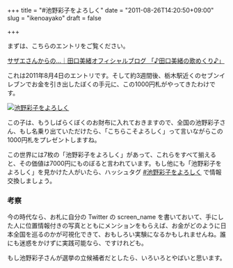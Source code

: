 +++
title = "#池野彩子をよろしく"
date = "2011-08-26T14:20:50+09:00"
slug = "ikenoayako"
draft = false

+++

<p>まずは、こちらのエントリをご覧ください。</p>
<p><a href="http://ameblo.jp/miomio0223/entry-10975167456.html" title="サザエさんからの…｜田口美緒オフィシャルブログ 「♪田口美緒の歌めくり♪」">サザエさんからの…｜田口美緒オフィシャルブログ 「♪田口美緒の歌めくり♪」</a></p>
<p>これは2011年8月4日のエントリです。そして約3週間後、栃木駅近くのセブンイレブンでお金を引き出したぼくの手元に、この1000円札がやってきたわけです。</p>
<p><a href="http://www.flickr.com/photos/june29/6081430055/" title="池野彩子をよろしく by june29, on Flickr"><img src="http://farm7.static.flickr.com/6070/6081430055_ff3159c6ec_z.jpg" alt="池野彩子をよろしく"></a></p>
<p>この子は、もうしばらくぼくのお財布に入れておきますので、全国の池野彩子さん、もし名乗り出ていただけたら、「こちらこそよろしく」って言いながらこの1000円札をプレゼントしますね。</p>
<p>この世界には7枚の「池野彩子をよろしく」があって、これらをすべて揃えると、その価値は7000円にものぼると言われています。もし他にも「池野彩子をよろしく」を見かけた人がいたら、ハッシュタグ <a href="http://twitter.com/#!/search/realtime/%23%E6%B1%A0%E9%87%8E%E5%BD%A9%E5%AD%90%E3%82%92%E3%82%88%E3%82%8D%E3%81%97%E3%81%8F" title="Twitter / Search - #池野彩子をよろしく - All Tweets">#池野彩子をよろしく</a> で情報交換しましょう。</p>
<h3>考察</h3>
<p>今の時代なら、お札に自分の Twitter の screen_name を書いておいて、手にした人に位置情報付きの写真とともにメンションをもらえば、お金がどのように日本全国を巡るのかが可視化できて、おもしろい実験になるかもしれませんね。誰にも迷惑をかけずに実践可能なら、ですけれども。</p>
<p>もし池野彩子さんが選挙の立候補者だとしたら、いろいろとやばいと思います。</p>
